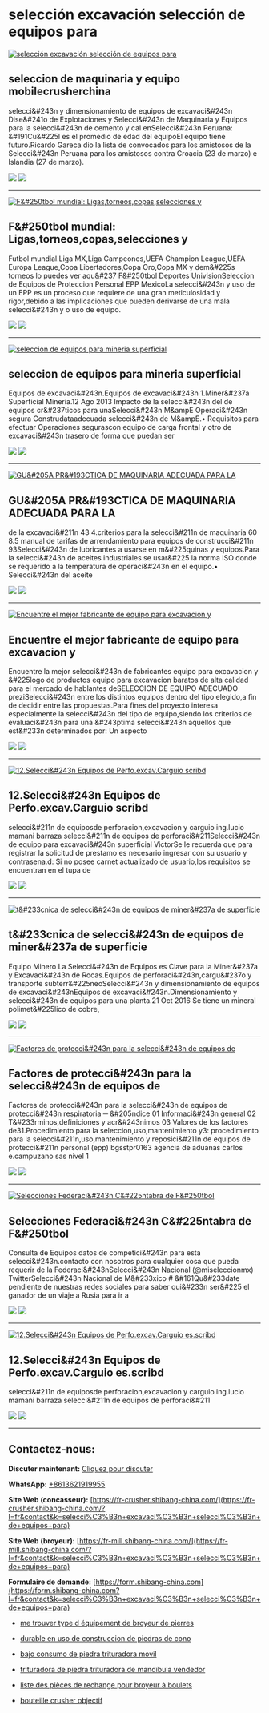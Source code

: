 # selección excavación selección de equipos para

<a href="https://swt.shibang-china.com/?l=fr&img&k=selecci%C3%B3n+excavaci%C3%B3n+selecci%C3%B3n+de+equipos+para" target="_blank">![selección excavación selección de equipos para](http://static.shibang-china.com/all-800x300/707.jpg)</a>

## seleccion de maquinaria y equipo mobilecrusherchina
selecci&#243n y dimensionamiento de equipos de excavaci&#243n Dise&#241o de Explotaciones y Selecci&#243n de Maquinaria y Equipos para la selecci&#243n de cemento y cal enSelecci&#243n Peruana: &#191Cu&#225l es el promedio de edad del equipoEl equipo tiene futuro.Ricardo Gareca dio la lista de convocados para los amistosos de la Selecci&#243n Peruana para los amistosos contra Croacia (23 de marzo) e Islandia (27 de marzo).


<a href="https://whatsapp.shibangsoft.com/WhatsApp.php" target="_blank" title="WhatsApp">![](http://static.shibang-china.com/icon/whatsapp.png)</a> <a href="https://swt.shibang-china.com/?l=fr&icon&k=selecci%C3%B3n+excavaci%C3%B3n+selecci%C3%B3n+de+equipos+para" target="_blank">![](http://static.shibang-china.com/icon/chat-fr.png)</a>

---

<a href="https://swt.shibang-china.com/?l=fr&img&k=selecci%C3%B3n+excavaci%C3%B3n+selecci%C3%B3n+de+equipos+para" target="_blank">![F&#250tbol mundial: Ligas,torneos,copas,selecciones y](http://static.shibang-china.com/all-800x300/730.jpg)</a>

## F&#250tbol mundial: Ligas,torneos,copas,selecciones y
Futbol mundial.Liga MX,Liga Campeones,UEFA Champion League,UEFA Europa League,Copa Libertadores,Copa Oro,Copa MX y dem&#225s torneos lo puedes ver aqu&#237 F&#250tbol Deportes UnivisionSeleccion de Equipos de Proteccion Personal EPP MexicoLa selecci&#243n y uso de un EPP es un proceso que requiere de una gran meticulosidad y rigor,debido a las implicaciones que pueden derivarse de una mala selecci&#243n y o uso de equipo.


<a href="https://whatsapp.shibangsoft.com/WhatsApp.php" target="_blank" title="WhatsApp">![](http://static.shibang-china.com/icon/whatsapp.png)</a> <a href="https://swt.shibang-china.com/?l=fr&icon&k=selecci%C3%B3n+excavaci%C3%B3n+selecci%C3%B3n+de+equipos+para" target="_blank">![](http://static.shibang-china.com/icon/chat-fr.png)</a>

---

<a href="https://swt.shibang-china.com/?l=fr&img&k=selecci%C3%B3n+excavaci%C3%B3n+selecci%C3%B3n+de+equipos+para" target="_blank">![seleccion de equipos para mineria superficial](http://static.shibang-china.com/all-800x300/1456.jpg)</a>

## seleccion de equipos para mineria superficial
Equipos de excavaci&#243n.Equipos de excavaci&#243n 1.Miner&#237a Superficial Mineria.12 Ago 2013 Impacto de la selecci&#243n del de equipos cr&#237ticos para unaSelecci&#243n M&ampE Operaci&#243n segura Construdataadecuada selecci&#243n de M&ampE.• Requisitos para efectuar Operaciones segurascon equipo de carga frontal y otro de excavaci&#243n trasero de forma que puedan ser


<a href="https://whatsapp.shibangsoft.com/WhatsApp.php" target="_blank" title="WhatsApp">![](http://static.shibang-china.com/icon/whatsapp.png)</a> <a href="https://swt.shibang-china.com/?l=fr&icon&k=selecci%C3%B3n+excavaci%C3%B3n+selecci%C3%B3n+de+equipos+para" target="_blank">![](http://static.shibang-china.com/icon/chat-fr.png)</a>

---

<a href="https://swt.shibang-china.com/?l=fr&img&k=selecci%C3%B3n+excavaci%C3%B3n+selecci%C3%B3n+de+equipos+para" target="_blank">![GU&#205A PR&#193CTICA DE MAQUINARIA ADECUADA PARA LA](http://static.shibang-china.com/all-800x300/174.jpg)</a>

## GU&#205A PR&#193CTICA DE MAQUINARIA ADECUADA PARA LA
de la excavaci&#211n 43 4.criterios para la selecci&#211n de maquinaria 60 8.5 manual de tarifas de arrendamiento para equipos de construcci&#211n 93Selecci&#243n de lubricantes a usarse en m&#225quinas y equipos.Para la selecci&#243n de aceites industriales se usar&#225 la norma ISO donde se requerido a la temperatura de operaci&#243n en el equipo.• Selecci&#243n del aceite


<a href="https://whatsapp.shibangsoft.com/WhatsApp.php" target="_blank" title="WhatsApp">![](http://static.shibang-china.com/icon/whatsapp.png)</a> <a href="https://swt.shibang-china.com/?l=fr&icon&k=selecci%C3%B3n+excavaci%C3%B3n+selecci%C3%B3n+de+equipos+para" target="_blank">![](http://static.shibang-china.com/icon/chat-fr.png)</a>

---

<a href="https://swt.shibang-china.com/?l=fr&img&k=selecci%C3%B3n+excavaci%C3%B3n+selecci%C3%B3n+de+equipos+para" target="_blank">![Encuentre el mejor fabricante de equipo para excavacion y](http://static.shibang-china.com/all-800x300/1447.jpg)</a>

## Encuentre el mejor fabricante de equipo para excavacion y
Encuentre la mejor selecci&#243n de fabricantes equipo para excavacion y &#225logo de productos equipo para excavacion baratos de alta calidad para el mercado de hablantes deSELECCION DE EQUIPO ADECUADO preziSelecci&#243n entre los distintos equipos dentro del tipo elegido,a fin de decidir entre las propuestas.Para fines del proyecto interesa especialmente la selecci&#243n del tipo de equipo,siendo los criterios de evaluaci&#243n para una &#243ptima selecci&#243n aquellos que est&#233n determinados por: Un aspecto


<a href="https://whatsapp.shibangsoft.com/WhatsApp.php" target="_blank" title="WhatsApp">![](http://static.shibang-china.com/icon/whatsapp.png)</a> <a href="https://swt.shibang-china.com/?l=fr&icon&k=selecci%C3%B3n+excavaci%C3%B3n+selecci%C3%B3n+de+equipos+para" target="_blank">![](http://static.shibang-china.com/icon/chat-fr.png)</a>

---

<a href="https://swt.shibang-china.com/?l=fr&img&k=selecci%C3%B3n+excavaci%C3%B3n+selecci%C3%B3n+de+equipos+para" target="_blank">![12.Selecci&#243n Equipos de Perfo.excav.Carguio scribd](http://static.shibang-china.com/all-800x300/1126.jpg)</a>

## 12.Selecci&#243n Equipos de Perfo.excav.Carguio scribd
selecci&#211n de equiposde perforacion,excavacion y carguio ing.lucio mamani barraza selecci&#211n de equipos de perforaci&#211Selecci&#243n de equipo para excavaci&#243n superficial VictorSe le recuerda que para registrar la solicitud de prestamo es necesario ingresar con su usuario y contrasena.d: Si no posee carnet actualizado de usuario,los requisitos se encuentran en el tupa de


<a href="https://whatsapp.shibangsoft.com/WhatsApp.php" target="_blank" title="WhatsApp">![](http://static.shibang-china.com/icon/whatsapp.png)</a> <a href="https://swt.shibang-china.com/?l=fr&icon&k=selecci%C3%B3n+excavaci%C3%B3n+selecci%C3%B3n+de+equipos+para" target="_blank">![](http://static.shibang-china.com/icon/chat-fr.png)</a>

---

<a href="https://swt.shibang-china.com/?l=fr&img&k=selecci%C3%B3n+excavaci%C3%B3n+selecci%C3%B3n+de+equipos+para" target="_blank">![t&#233cnica de selecci&#243n de equipos de miner&#237a de superficie](http://static.shibang-china.com/all-800x300/957.jpg)</a>

## t&#233cnica de selecci&#243n de equipos de miner&#237a de superficie
Equipo Minero La Selecci&#243n de Equipos es Clave para la Miner&#237a y Excavaci&#243n de Rocas.Equipos de perforaci&#243n,cargu&#237o y transporte subterr&#225neoSelecci&#243n y dimensionamiento de equipos de excavaci&#243nEquipos de excavaci&#243n.Dimensionamiento y selecci&#243n de equipos para una planta.21 Oct 2016 Se tiene un mineral polimet&#225lico de cobre,


<a href="https://whatsapp.shibangsoft.com/WhatsApp.php" target="_blank" title="WhatsApp">![](http://static.shibang-china.com/icon/whatsapp.png)</a> <a href="https://swt.shibang-china.com/?l=fr&icon&k=selecci%C3%B3n+excavaci%C3%B3n+selecci%C3%B3n+de+equipos+para" target="_blank">![](http://static.shibang-china.com/icon/chat-fr.png)</a>

---

<a href="https://swt.shibang-china.com/?l=fr&img&k=selecci%C3%B3n+excavaci%C3%B3n+selecci%C3%B3n+de+equipos+para" target="_blank">![Factores de protecci&#243n para la selecci&#243n de equipos de](http://static.shibang-china.com/all-800x300/1039.jpg)</a>

## Factores de protecci&#243n para la selecci&#243n de equipos de
Factores de protecci&#243n para la selecci&#243n de equipos de protecci&#243n respiratoria ─ &#205ndice 01 Informaci&#243n general 02 T&#233rminos,definiciones y acr&#243nimos 03 Valores de los factores de31.Procedimiento para la seleccion,uso,mantenimiento y3: procedimiento para la selecci&#211n,uso,mantenimiento y reposici&#211n de equipos de protecci&#211n personal (epp) bgsstpr0163 agencia de aduanas carlos e.campuzano sas nivel 1


<a href="https://whatsapp.shibangsoft.com/WhatsApp.php" target="_blank" title="WhatsApp">![](http://static.shibang-china.com/icon/whatsapp.png)</a> <a href="https://swt.shibang-china.com/?l=fr&icon&k=selecci%C3%B3n+excavaci%C3%B3n+selecci%C3%B3n+de+equipos+para" target="_blank">![](http://static.shibang-china.com/icon/chat-fr.png)</a>

---

<a href="https://swt.shibang-china.com/?l=fr&img&k=selecci%C3%B3n+excavaci%C3%B3n+selecci%C3%B3n+de+equipos+para" target="_blank">![Selecciones Federaci&#243n C&#225ntabra de F&#250tbol](http://static.shibang-china.com/all-800x300/95.jpg)</a>

## Selecciones Federaci&#243n C&#225ntabra de F&#250tbol
Consulta de Equipos datos de competici&#243n para esta selecci&#243n.contacto con nosotros para cualquier cosa que pueda requerir de la Federaci&#243nSelecci&#243n Nacional (@miseleccionmx) TwitterSelecci&#243n Nacional de M&#233xico # &#161Qu&#233date pendiente de nuestras redes sociales para saber qui&#233n ser&#225 el ganador de un viaje a Rusia para ir a


<a href="https://whatsapp.shibangsoft.com/WhatsApp.php" target="_blank" title="WhatsApp">![](http://static.shibang-china.com/icon/whatsapp.png)</a> <a href="https://swt.shibang-china.com/?l=fr&icon&k=selecci%C3%B3n+excavaci%C3%B3n+selecci%C3%B3n+de+equipos+para" target="_blank">![](http://static.shibang-china.com/icon/chat-fr.png)</a>

---

<a href="https://swt.shibang-china.com/?l=fr&img&k=selecci%C3%B3n+excavaci%C3%B3n+selecci%C3%B3n+de+equipos+para" target="_blank">![12.Selecci&#243n Equipos de Perfo.excav.Carguio es.scribd](http://static.shibang-china.com/all-800x300/96.jpg)</a>

## 12.Selecci&#243n Equipos de Perfo.excav.Carguio es.scribd
selecci&#211n de equiposde perforacion,excavacion y carguio ing.lucio mamani barraza selecci&#211n de equipos de perforaci&#211

<a href="https://whatsapp.shibangsoft.com/WhatsApp.php" target="_blank" title="WhatsApp">![](http://static.shibang-china.com/icon/whatsapp.png)</a> <a href="https://swt.shibang-china.com/?l=fr&icon&k=selecci%C3%B3n+excavaci%C3%B3n+selecci%C3%B3n+de+equipos+para" target="_blank">![](http://static.shibang-china.com/icon/chat-fr.png)</a>

---
## Contactez-nous:

**Discuter maintenant:** [Cliquez pour discuter](https://swt.shibang-china.com?l=fr&contact&k=selecci%C3%B3n+excavaci%C3%B3n+selecci%C3%B3n+de+equipos+para)

**WhatsApp:**  [+8613621919955](https://whatsapp.shibangsoft.com/WhatsApp.php)

**Site Web (concasseur):** [https://fr-crusher.shibang-china.com/](https://fr-crusher.shibang-china.com/?l=fr&contact&k=selecci%C3%B3n+excavaci%C3%B3n+selecci%C3%B3n+de+equipos+para)

**Site Web (broyeur):** [https://fr-mill.shibang-china.com/](https://fr-mill.shibang-china.com/?l=fr&contact&k=selecci%C3%B3n+excavaci%C3%B3n+selecci%C3%B3n+de+equipos+para)

**Formulaire de demande:** [https://form.shibang-china.com](https://form.shibang-china.com?l=fr&contact&k=selecci%C3%B3n+excavaci%C3%B3n+selecci%C3%B3n+de+equipos+para)

* [me trouver type d équipement de broyeur de pierres](../61/me%20trouver%20type%20d%20%C3%A9quipement%20de%20broyeur%20de%20pierres.md)

* [durable en uso de construccion de piedras de cono](../63/durable%20en%20uso%20de%20construccion%20de%20piedras%20de%20cono.md)

* [bajo consumo de piedra trituradora movil](../62/bajo%20consumo%20de%20piedra%20trituradora%20movil.md)

* [trituradora de piedra trituradora de mandíbula vendedor](../65/trituradora%20de%20piedra%20trituradora%20de%20mand%C3%ADbula%20vendedor.md)

* [liste des pièces de rechange pour broyeur à boulets](../61/liste%20des%20pi%C3%A8ces%20de%20rechange%20pour%20broyeur%20%C3%A0%20boulets.md)

* [bouteille crusher objectif](../61/bouteille%20crusher%20objectif.md)